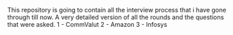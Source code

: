 This repository is going to contain all the interview process that i have gone through till now. A very detailed version of all the rounds and the questions that were asked.
1 - CommValut
2 - Amazon
3 - Infosys
